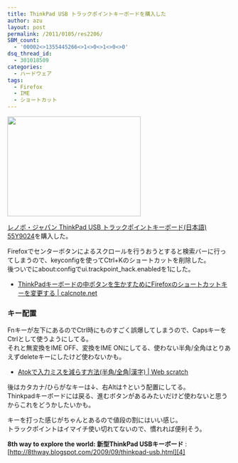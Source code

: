 ```yaml
---
title: ThinkPad USB トラックポイントキーボードを購入した
author: azu
layout: post
permalink: /2011/0105/res2206/
SBM_count:
  - '00002<>1355445266<>1<>0<>1<>0<>0'
dsq_thread_id:
  - 301018509
categories:
  - ハードウェア
tags:
  - Firefox
  - IME
  - ショートカット
---
```

[<img class="alignnone size-medium wp-image-2207" title="IMG_0050" src="http://efcl.infol/wp-content/uploads/2011/01/IMG_0050-300x224.jpg" alt="" width="300" height="224" />][1]<br class="spacer_" />

<a href="http://www.amazon.co.jp/exec/obidos/ASIN/B002NSDWPC/book042-22/ref=nosim/" target="_blank">レノボ・ジャパン ThinkPad USB トラックポイントキーボード(日本語) 55Y9024</a>を購入した。

Firefoxでセンターボタンによるスクロールを行うおうとすると検索バーに行ってしまうので、keyconfigを使ってCtrl+Kのショートカットを削除した。  
後ついでにabout:configでui.trackpoint_hack.enabledを1にした。

*   [ThinkPadキーボードの中ボタンを生かすためにFirefoxのショートカットキーを変更する | calcnote.net][2]

### キー配置

Fnキーが左下にあるのでCtrl時にものすごく誤爆してしまうので、CapsキーをCtrlとして使うようにしてる。  
それと無変換をIME OFF、変換をIME ONにしてる、使わない半角/全角はとりあえずdeleteキーにしたけど使わないかも。

*   [Atokで入力ミスを減らす方法(半角/全角|漢字) | Web scratch][3]

後はカタカナ/ひらがなキーは↓、右Altは↑という配置にしてる。  
Thinkpadキーボードには戻る、進むボタンがあるみたいだけど使わないと思うからこれをどうかしたいかも。

キーを打った感じがちゃんとあるので値段の割にはいい感じ。  
トラックポイントはイマイチ使い切れてないので、慣れれば便利そう。

**8th way to explore the world: 新型ThinkPad USBキーボード**
:   [http://8thway.blogspot.com/2009/09/thinkpad-usb.html][4]

 [1]: http://efcl.infol/wp-content/uploads/2011/01/IMG_0050.jpg
 [2]: http://calcnote.net/?p=791 "ThinkPadキーボードの中ボタンを生かすためにFirefoxのショートカットキーを変更する | calcnote.net"
 [3]: http://efcl.info/2008/0329/res123/ "Atokで入力ミスを減らす方法(半角/全角|漢字) | Web scratch"
 [4]: http://8thway.blogspot.com/2009/09/thinkpad-usb.html "8th way to explore the world: 新型ThinkPad USBキーボード"